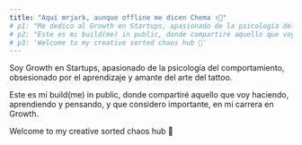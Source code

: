 ```yaml
---
title: "Aquí mrjark, aunque offline me dicen Chema ✌🏽"
# p1: "Me dedico al Growth en Startups, apasionado de la psicología del comportamiento, obsesionado por el aprendizaje y un amante del arte del tattoo."
# p2: "Este es mi build(me) in public, donde compartiré aquello que voy haciendo y pensando, y que considero que es importante, en mi carrera en Growth entre otras cosas que me parecen interesantes."
# p3: 'Welcome to my creative sorted chaos hub 💭'
---
```


Soy Growth en Startups, apasionado de la psicología del
comportamiento, obsesionado por el aprendizaje y amante del arte del
tattoo.

Este es mi build(me) in public, donde compartiré aquello que voy haciendo, aprendiendo
y pensando, y que considero importante, en mi carrera en Growth.

Welcome to my creative sorted chaos hub 💭